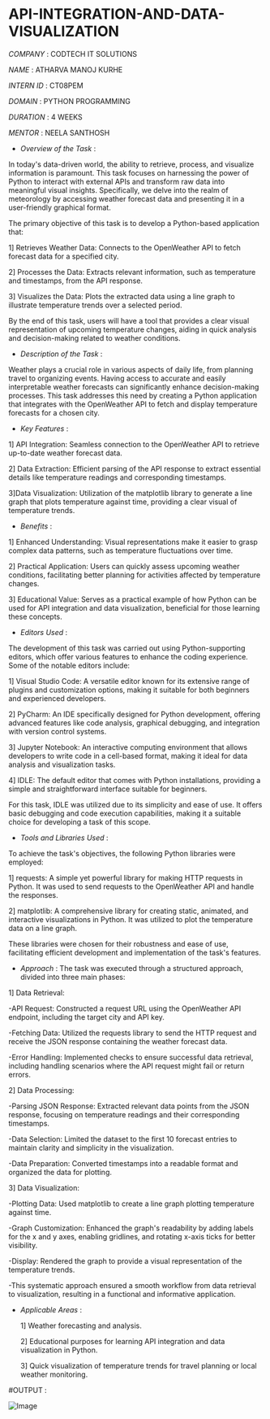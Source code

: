# API-INTEGRATION-AND-DATA-VISUALIZATION

*COMPANY* : CODTECH IT SOLUTIONS

*NAME* : ATHARVA MANOJ KURHE

*INTERN ID* : CT08PEM

*DOMAIN* : PYTHON PROGRAMMING

*DURATION* : 4 WEEKS

*MENTOR* : NEELA SANTHOSH

* *Overview of the Task* :

In today's data-driven world, the ability to retrieve, process, and visualize information is paramount. This task focuses on harnessing the power of Python to interact with external APIs and transform raw data into meaningful visual insights. Specifically, we delve into the realm of meteorology by accessing weather forecast data and presenting it in a user-friendly graphical format.

The primary objective of this task is to develop a Python-based application that:

1] Retrieves Weather Data: Connects to the OpenWeather API to fetch forecast data for a specified city.

2] Processes the Data: Extracts relevant information, such as temperature and timestamps, from the API response.

3] Visualizes the Data: Plots the extracted data using a line graph to illustrate temperature trends over a selected period.

By the end of this task, users will have a tool that provides a clear visual representation of upcoming temperature changes, aiding in quick analysis and decision-making related to weather conditions.

* *Description of the Task* :

Weather plays a crucial role in various aspects of daily life, from planning travel to organizing events. Having access to accurate and easily interpretable weather forecasts can significantly enhance decision-making processes. This task addresses this need by creating a Python application that integrates with the OpenWeather API to fetch and display temperature forecasts for a chosen city.

* *Key Features* :

1] API Integration: Seamless connection to the OpenWeather API to retrieve up-to-date weather forecast data.

2] Data Extraction: Efficient parsing of the API response to extract essential details like temperature readings and corresponding timestamps.

3]Data Visualization: Utilization of the matplotlib library to generate a line graph that plots temperature against time, providing a clear visual of temperature trends.

* *Benefits* :

1] Enhanced Understanding: Visual representations make it easier to grasp complex data patterns, such as temperature fluctuations over time.

2] Practical Application: Users can quickly assess upcoming weather conditions, facilitating better planning for activities affected by temperature changes.

3] Educational Value: Serves as a practical example of how Python can be used for API integration and data visualization, beneficial for those learning these concepts.

* *Editors Used* : 

The development of this task was carried out using Python-supporting editors, which offer various features to enhance the coding experience. Some of the notable editors include:

1] Visual Studio Code: A versatile editor known for its extensive range of plugins and customization options, making it suitable for both beginners and experienced developers.

2] PyCharm: An IDE specifically designed for Python development, offering advanced features like code analysis, graphical debugging, and integration with version control systems.

3] Jupyter Notebook: An interactive computing environment that allows developers to write code in a cell-based format, making it ideal for data analysis and visualization tasks.

4] IDLE: The default editor that comes with Python installations, providing a simple and straightforward interface suitable for beginners.

 For this task, IDLE was utilized due to its simplicity and ease of use. It offers basic debugging and code execution capabilities, making it a suitable choice for developing a task of this scope.

* *Tools and Libraries Used* :
 
To achieve the task's objectives, the following Python libraries were employed:

1] requests: A simple yet powerful library for making HTTP requests in Python. It was used to send requests to the OpenWeather API and handle the responses.

2] matplotlib: A comprehensive library for creating static, animated, and interactive visualizations in Python. It was utilized to plot the temperature data on a line graph.

These libraries were chosen for their robustness and ease of use, facilitating efficient development and implementation of the task's features.

* *Approach* :
The task was executed through a structured approach, divided into three main phases:

1] Data Retrieval:

-API Request: Constructed a request URL using the OpenWeather API endpoint, including the target city and API key.

-Fetching Data: Utilized the requests library to send the HTTP request and receive the JSON response containing the weather forecast data.

-Error Handling: Implemented checks to ensure successful data retrieval, including handling scenarios where the API request might fail or return errors.

2] Data Processing:

-Parsing JSON Response: Extracted relevant data points from the JSON response, focusing on temperature readings and their corresponding timestamps.

-Data Selection: Limited the dataset to the first 10 forecast entries to maintain clarity and simplicity in the visualization.

-Data Preparation: Converted timestamps into a readable format and organized the data for plotting.

3] Data Visualization:

-Plotting Data: Used matplotlib to create a line graph plotting temperature against time.

-Graph Customization: Enhanced the graph's readability by adding labels for the x and y axes, enabling gridlines, and rotating x-axis ticks for better visibility.

-Display: Rendered the graph to provide a visual representation of the temperature trends.

-This systematic approach ensured a smooth workflow from data retrieval to visualization, resulting in a functional and informative application.

* *Applicable Areas* :

  1] Weather forecasting and analysis.

  2] Educational purposes for learning API integration and data visualization in Python.

  3] Quick visualization of temperature trends for travel planning or local weather monitoring.

#OUTPUT :

![Image](https://github.com/user-attachments/assets/0da706fd-f5ed-4c9e-a50b-a1af8ce06e86)














